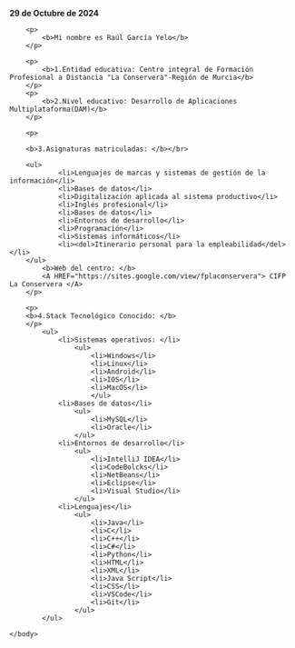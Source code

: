 <html>
	<head>
		<title>1860755 1º commit </title>
	</head>
	<body>
		<p>
			<b>29 de Octubre de 2024</b>
		</p>

		<p>
			<b>Mi nombre es Raúl García Yelo</b>
		</p>

		<p>
			<b>1.Entidad educativa: Centro integral de Formación Profesional a Distancia "La Conservera"-Región de Murcia</b>
		</p>
		<p>
			<b>2.Nivel educativo: Desarrollo de Aplicaciones Multiplataforma(DAM)</b>
		</p>

		<p> 	
		
		<b>3.Asignaturas matriculadas: </b></br>

		<ul>
				<li>Lenguajes de marcas y sistemas de gestión de la información</li>
				<li>Bases de datos</li>
				<li>Digitalización aplicada al sistema productivo</li>
				<li>Inglés profesional</li>
				<li>Bases de datos</li>
				<li>Entornos de desarrollo</li>
				<li>Programación</li>
				<li>Sistemas informáticos</li>
				<li><del>Itinerario personal para la empleabilidad</del></li>
		</ul>
			<b>Web del centro: </b>
			<A HREF="https://sites.google.com/view/fplaconservera"> CIFP La Conservera </A>
		</p>

		<p>	
		<b>4.Stack Tecnológico Conocido: </b>
		</p>
			<ul>
				<li>Sistemas operativos: </li>
					<ul>
						<li>Windows</li>
						<li>Linux</li>
						<li>Android</li>
						<li>IOS</li>
						<li>MacOS</li>
						</ul>
				<li>Bases de datos</li>
					<ul>
						<li>MySQL</li>
						<li>Oracle</li>
					</ul>
				<li>Entornos de desarrollo</li>
					<ul>
						<li>IntelliJ IDEA</li>
						<li>CodeBolcks</li>
						<li>NetBeans</li>
						<li>Eclipse</li>
						<li>Visual Studio</li>
					</ul>
				<li>Lenguajes</li>
					<ul>
						<li>Java</li>
						<li>C</li>
						<li>C++</li>
						<li>C#</li>
						<li>Python</li>
						<li>HTML</li>
						<li>XML</li>
						<li>Java Script</li>
						<li>CSS</li>
						<li>VSCode</li>
						<li>Git</li>
					</ul>
			</ul>
		
	</body>
</html>